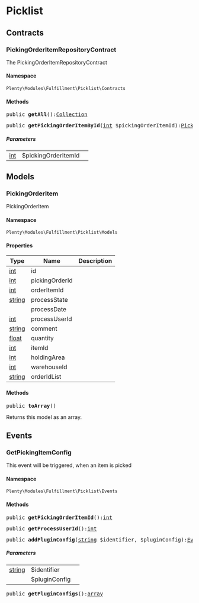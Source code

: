 

# Picklist<a name="fulfillment_picklist"></a>
    
## Contracts<a name="fulfillment_picklist_contracts"></a>
### PickingOrderItemRepositoryContract<a name="fulfillment_contracts_pickingorderitemrepositorycontract"></a>

The PickingOrderItemRepositoryContract


#### Namespace

`Plenty\Modules\Fulfillment\Picklist\Contracts`





#### Methods

<pre>public <strong>getAll</strong>():<a href="miscellaneous#miscellaneous_eloquent_collection">Collection</a>
</pre>

    

    
<pre>public <strong>getPickingOrderItemById</strong>(<a target="_blank" href="http://php.net/int">int</a> $pickingOrderItemId):<a href="fulfillment#fulfillment_models_pickingorderitem">PickingOrderItem</a>
</pre>

    

    
##### <strong>Parameters</strong>
    
<table class="table table-condensed">    <tr>
        <td><a target="_blank" href="http://php.net/int">int</a></td>
        <td>$pickingOrderItemId</td>
        <td></td>
    </tr>
</table>


## Models<a name="fulfillment_picklist_models"></a>
### PickingOrderItem<a name="fulfillment_models_pickingorderitem"></a>

PickingOrderItem


#### Namespace

`Plenty\Modules\Fulfillment\Picklist\Models`




#### Properties

<table class="table table-bordered table-striped table-condensed table-hover">
    <thead>
    <tr>
        <th>Type</th>
        <th>Name</th>
        <th>Description</th>
    </tr>
    </thead>
    <tbody><tr>
            <td><a target="_blank" href="http://php.net/int">int</a></td>
            <td>id</td>
            <td></td>
        </tr><tr>
            <td><a target="_blank" href="http://php.net/int">int</a></td>
            <td>pickingOrderId</td>
            <td></td>
        </tr><tr>
            <td><a target="_blank" href="http://php.net/int">int</a></td>
            <td>orderItemId</td>
            <td></td>
        </tr><tr>
            <td><a target="_blank" href="http://php.net/string">string</a></td>
            <td>processState</td>
            <td></td>
        </tr><tr>
            <td><a href="miscellaneous#miscellaneous__"></a>
</td>
            <td>processDate</td>
            <td></td>
        </tr><tr>
            <td><a target="_blank" href="http://php.net/int">int</a></td>
            <td>processUserId</td>
            <td></td>
        </tr><tr>
            <td><a target="_blank" href="http://php.net/string">string</a></td>
            <td>comment</td>
            <td></td>
        </tr><tr>
            <td><a target="_blank" href="http://php.net/float">float</a></td>
            <td>quantity</td>
            <td></td>
        </tr><tr>
            <td><a target="_blank" href="http://php.net/int">int</a></td>
            <td>itemId</td>
            <td></td>
        </tr><tr>
            <td><a target="_blank" href="http://php.net/int">int</a></td>
            <td>holdingArea</td>
            <td></td>
        </tr><tr>
            <td><a target="_blank" href="http://php.net/int">int</a></td>
            <td>warehouseId</td>
            <td></td>
        </tr><tr>
            <td><a target="_blank" href="http://php.net/string">string</a></td>
            <td>orderIdList</td>
            <td></td>
        </tr></tbody>
</table>


#### Methods

<pre>public <strong>toArray</strong>()</pre>

    
Returns this model as an array.
    
## Events<a name="fulfillment_picklist_events"></a>
### GetPickingItemConfig<a name="fulfillment_events_getpickingitemconfig"></a>

This event will be triggered, when an item is picked


#### Namespace

`Plenty\Modules\Fulfillment\Picklist\Events`





#### Methods

<pre>public <strong>getPickingOrderItemId</strong>():<a target="_blank" href="http://php.net/int">int</a></pre>

    

    
<pre>public <strong>getProcessUserId</strong>():<a target="_blank" href="http://php.net/int">int</a></pre>

    

    
<pre>public <strong>addPluginConfig</strong>(<a target="_blank" href="http://php.net/string">string</a> $identifier, $pluginConfig):<a href="fulfillment#fulfillment_picklist_events">Events</a>
</pre>

    

    
##### <strong>Parameters</strong>
    
<table class="table table-condensed">    <tr>
        <td><a target="_blank" href="http://php.net/string">string</a></td>
        <td>$identifier</td>
        <td></td>
    </tr>
    <tr>
        <td><a href="miscellaneous#miscellaneous__"></a>
</td>
        <td>$pluginConfig</td>
        <td></td>
    </tr>
</table>


<pre>public <strong>getPluginConfigs</strong>():<a target="_blank" href="http://php.net/array">array</a></pre>

    

    
